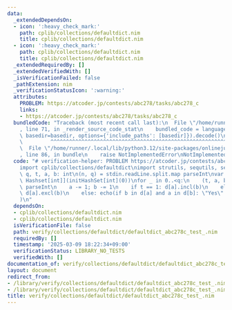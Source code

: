 ```yaml
---
data:
  _extendedDependsOn:
  - icon: ':heavy_check_mark:'
    path: cplib/collections/defaultdict.nim
    title: cplib/collections/defaultdict.nim
  - icon: ':heavy_check_mark:'
    path: cplib/collections/defaultdict.nim
    title: cplib/collections/defaultdict.nim
  _extendedRequiredBy: []
  _extendedVerifiedWith: []
  _isVerificationFailed: false
  _pathExtension: nim
  _verificationStatusIcon: ':warning:'
  attributes:
    PROBLEM: https://atcoder.jp/contests/abc278/tasks/abc278_c
    links:
    - https://atcoder.jp/contests/abc278/tasks/abc278_c
  bundledCode: "Traceback (most recent call last):\n  File \"/home/runner/.local/lib/python3.12/site-packages/onlinejudge_verify/documentation/build.py\"\
    , line 71, in _render_source_code_stat\n    bundled_code = language.bundle(stat.path,\
    \ basedir=basedir, options={'include_paths': [basedir]}).decode()\n          \
    \         ^^^^^^^^^^^^^^^^^^^^^^^^^^^^^^^^^^^^^^^^^^^^^^^^^^^^^^^^^^^^^^^^^^^^^^^^^^^^^^^^^\n\
    \  File \"/home/runner/.local/lib/python3.12/site-packages/onlinejudge_verify/languages/nim.py\"\
    , line 86, in bundle\n    raise NotImplementedError\nNotImplementedError\n"
  code: "# verification-helper: PROBLEM https://atcoder.jp/contests/abc278/tasks/abc278_c\n\
    import cplib/collections/defaultdict\nimport strutils, sequtils, sets\nvar n,\
    \ q, t, a, b: int\n(n, q) = stdin.readLine.split.map parseInt\nvar d = initDefaultDict[int,\
    \ Hashset[int]](initHashSet[int](0))\nfor _ in 0..<q:\n    (t, a, b) = stdin.readLine.split.map\
    \ parseInt\n    a -= 1; b -= 1\n    if t == 1: d[a].incl(b)\n    elif t == 2:\
    \ d[a].excl(b)\n    else: echo(if b in d[a] and a in d[b]: \"Yes\" else: \"No\"\
    )\n"
  dependsOn:
  - cplib/collections/defaultdict.nim
  - cplib/collections/defaultdict.nim
  isVerificationFile: false
  path: verify/collections/defaultdict/defaultdict_abc278c_test_.nim
  requiredBy: []
  timestamp: '2025-03-09 18:22:34+09:00'
  verificationStatus: LIBRARY_NO_TESTS
  verifiedWith: []
documentation_of: verify/collections/defaultdict/defaultdict_abc278c_test_.nim
layout: document
redirect_from:
- /library/verify/collections/defaultdict/defaultdict_abc278c_test_.nim
- /library/verify/collections/defaultdict/defaultdict_abc278c_test_.nim.html
title: verify/collections/defaultdict/defaultdict_abc278c_test_.nim
---
```

